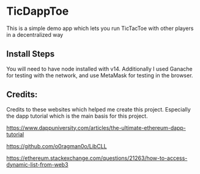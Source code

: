 
# TicDappToe

This is a simple demo app which lets you run TicTacToe with other players in a decentralized way

## Install Steps 

You will need to have node installed with v14. Additionally I used Ganache for testing with the network, and use MetaMask for testing in the browser.

## Credits:

Credits to these websites which helped me create this project. Especially the dapp tutorial which is the main basis for this project.

https://www.dappuniversity.com/articles/the-ultimate-ethereum-dapp-tutorial

https://github.com/o0ragman0o/LibCLL

https://ethereum.stackexchange.com/questions/21263/how-to-access-dynamic-list-from-web3
